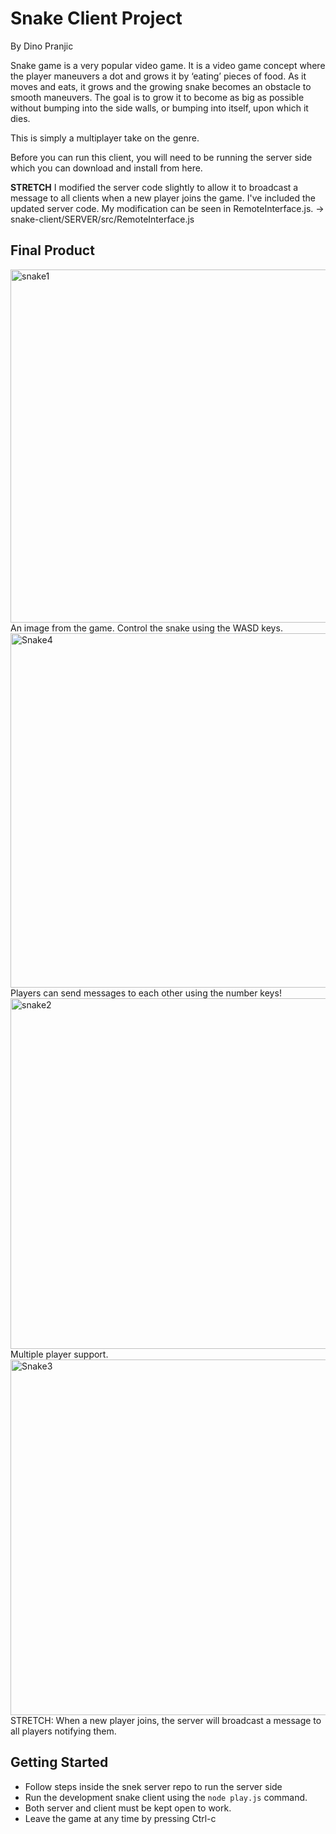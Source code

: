 # Snake Client Project
By Dino Pranjic

Snake game is a very popular video game. It is a video game concept where the player maneuvers a dot and grows it by ‘eating’ pieces of food. As it moves and eats, it grows and the growing snake becomes an obstacle to smooth maneuvers. The goal is to grow it to become as big as possible without bumping into the side walls, or bumping into itself, upon which it dies.

This is simply a multiplayer take on the genre.

Before you can run this client, you will need to be running the server side which you can download and install from here. 

**STRETCH**
I modified the server code slightly to allow it to broadcast a message to all clients when a new player joins the game. I've included the updated server code. My modification can be seen in RemoteInterface.js. -> snake-client/SERVER/src/RemoteInterface.js

## Final Product

<img width="565" alt="snake1" src="https://user-images.githubusercontent.com/92807500/155753474-b621a7a1-9654-48f5-99a2-664d0e627980.PNG">
An image from the game. Control the snake using the WASD keys.

<img width="567" alt="Snake4" src="https://user-images.githubusercontent.com/92807500/155755448-54ddd8b2-0668-41ee-b945-abe19363f06b.PNG">
Players can send messages to each other using the number keys!

<img width="561" alt="snake2" src="https://user-images.githubusercontent.com/92807500/155753983-89e9b3f1-8029-4d40-9939-ddcd67ae4017.PNG">
Multiple player support.

<img width="569" alt="Snake3" src="https://user-images.githubusercontent.com/92807500/155754010-46b2e9f7-842a-4b3b-8818-f0b711c5d346.PNG">
STRETCH: When a new player joins, the server will broadcast a message to all players notifying them.


## Getting Started

- Follow steps inside the snek server repo to run the server side
- Run the development snake client using the `node play.js` command.
- Both server and client must be kept open to work. 
- Leave the game at any time by pressing Ctrl-c